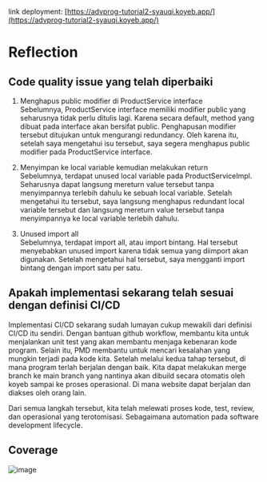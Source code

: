 link deployment: [https://advprog-tutorial2-syauqi.koyeb.app/](https://advprog-tutorial2-syauqi.koyeb.app/)

# Reflection
## Code quality issue yang telah diperbaiki
1. Menghapus public modifier di ProductService interface \
   Sebelumnya, ProductService interface memiliki modifier public yang seharusnya tidak perlu ditulis lagi. Karena secara default, method yang dibuat pada interface akan bersifat public. Penghapusan modifier tersebut ditujukan untuk mengurangi redundancy. Oleh karena itu, setelah saya mengetahui isu tersebut, saya segera menghapus public modifier pada ProductService interface.

2. Menyimpan ke local variable kemudian melakukan return \
   Sebelumnya, terdapat unused local variable pada ProductServiceImpl. Seharusnya dapat langsung mereturn value tersebut tanpa menyimpannya terlebih dahulu ke sebuah local variable. Setelah mengetahui itu tersebut, saya langsung menghapus redundant local variable tersebut dan langsung mereturn value tersebut tanpa menyimpannya ke local variable terlebih dahulu.

3. Unused import all \
   Sebelumnya, terdapat import all, atau import bintang. Hal tersebut menyebabkan unused import karena tidak semua yang diimport akan digunakan. Setelah mengetahui hal tersebut, saya mengganti import bintang dengan import satu per satu.

## Apakah implementasi sekarang telah sesuai dengan definisi CI/CD
Implementasi CI/CD sekarang sudah lumayan cukup mewakili dari definisi CI/CD itu sendiri. Dengan bantuan github workflow, membantu kita untuk menjalankan unit test yang akan membantu menjaga kebenaran kode program. Selain itu, PMD membantu untuk mencari kesalahan yang mungkin terjadi pada kode kita. Setelah melalui kedua tahap tersebut, di mana program terlah berjalan dengan baik. Kita dapat melakukan merge branch ke main branch yang nantinya akan dibuild secara otomatis oleh koyeb sampai ke proses operasional. Di mana website dapat berjalan dan diakses oleh orang lain.

Dari semua langkah tersebut, kita telah melewati proses kode, test, review, dan operasional yang terotomisasi. Sebagaimana automation pada software development lifecycle.

## Coverage
![image](https://github.com/user-attachments/assets/963df8ea-7513-402c-a158-696fcad8c2d2)
